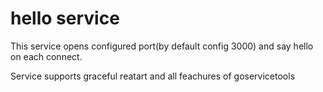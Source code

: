 # hello service

This service opens configured port(by default config 3000) and say hello on each connect.

Service supports graceful reatart and all feachures of goservicetools